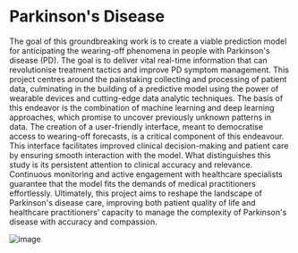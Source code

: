 # Parkinson's Disease

The goal of this groundbreaking work is to create a viable prediction model for anticipating the wearing-off phenomena in people with Parkinson's disease (PD). The goal is to deliver vital real-time information that can revolutionise treatment tactics and improve PD symptom management. This project centres around the painstaking collecting and processing of patient data, culminating in the building of a predictive model using the power of wearable devices and cutting-edge data analytic techniques. The basis of this endeavor is the combination of machine learning and deep learning approaches, which promise to uncover previously unknown patterns in data. The creation of a user-friendly interface, meant to democratise access to wearing-off forecasts, is a critical component of this endeavour. This interface facilitates improved clinical decision-making and patient care by ensuring smooth interaction with the model. What distinguishes this study is its persistent attention to clinical accuracy and relevance. Continuous monitoring and active engagement with healthcare specialists guarantee that the model fits the demands of medical practitioners effortlessly. Ultimately, this project aims to reshape the landscape of Parkinson's disease care, improving both patient quality of life and healthcare practitioners' capacity to manage the complexity of Parkinson's disease with accuracy and compassion.


![image](https://github.com/mohdsaifansari/Parkinson-s-Disease/assets/42400597/d3db2f7a-5cfc-4ea1-9519-f937d77e6327)
